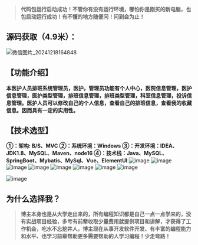 > **代码包运行启动成功！不管你有没有运行环境，哪怕你是刚买的新电脑，也包启动运行成功！有不懂的地方随便问！问到会为止！**
## 源码获取（4.9米）：

![微信图片_20241218164848](https://github.com/user-attachments/assets/f24e78bf-e15e-41b1-acb5-6bf9d49e1c78)


## 【功能介绍】
**本医护人员排班系统管理员，医护。管理员功能有个人中心，医院信息管理，医护信息管理，医护类型管理，排班信息管理，排班类型管理，科室信息管理，投诉信息管理。医护人员可以修改自己的个人信息，查看自己的排班信息，查看我的收藏信息。因而具有一定的实用性。**

## 【技术选型】
**①：架构: B/S、MVC
②：系统环境：Windows
③：开发环境：IDEA、JDK1.8、MySQL、Maven、node16
④：技术栈：Java、MySQL、SpringBoot、Mybatis、MySql、Vue、ElementUI**
![image](https://github.com/user-attachments/assets/db98b3e8-558c-4d0c-af16-b62bf944f96a)
![image](https://github.com/user-attachments/assets/ff74bbd8-bb01-445c-bcc4-2181eec8cbb1)
![image](https://github.com/user-attachments/assets/558bd223-1fc7-4dcd-a86a-cb0d61fedf6b)
![image](https://github.com/user-attachments/assets/1f6ff91c-68b5-4341-951b-077e4cfe0322)
![image](https://github.com/user-attachments/assets/d99479b9-0942-4d23-bc68-559db4dfabf7)
![image](https://github.com/user-attachments/assets/aeb60047-d208-4363-a857-ca1b216f26c5)
![image](https://github.com/user-attachments/assets/07663913-d960-4413-a85d-929083d5834f)
![image](https://github.com/user-attachments/assets/18482830-113f-4f72-8296-05d66f5d4ab5)

![image](https://github.com/user-attachments/assets/83954fcd-bf79-4660-b49e-5fa6074dc85e)

## 为什么选择我？

> **博主本身也是从大学走出来的，所有编程知识都是自己一点一点学来的，没有实战项目经验，多亏有前辈收取少量费用就提供项目和讲解，才获得了工作机会，吃水不忘挖井人，博主现在从事开发软件开发、有丰富的编程能力和水平、也学习前辈帮助更多需要帮助的人学习编程！少走弯路！**


